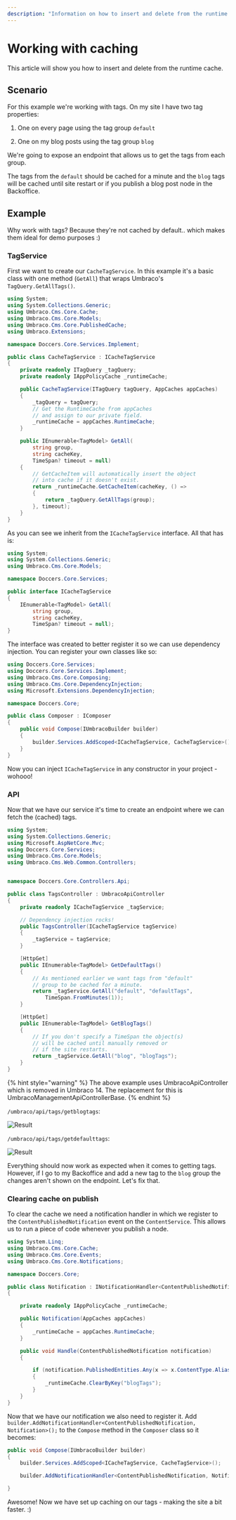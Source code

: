 ```yaml
---
description: "Information on how to insert and delete from the runtime cache"
---
```


# Working with caching

This article will show you how to insert and delete from the runtime cache.

## Scenario

For this example we're working with tags. On my site I have two tag properties:

1) One on every page using the tag group `default`

2) One on my blog posts using the tag group `blog`

We're going to expose an endpoint that allows us to get the tags from each group.

The tags from the `default` should be cached for a minute and the `blog` tags will be cached until site restart or if you publish a blog post node in the Backoffice.

## Example

Why work with tags? Because they're not cached by default.. which makes them ideal for demo purposes :)

### TagService

First we want to create our `CacheTagService`. In this example it's a basic class with one method (`GetAll`) that wraps Umbraco's `TagQuery.GetAllTags()`.

```csharp
using System;
using System.Collections.Generic;
using Umbraco.Cms.Core.Cache;
using Umbraco.Cms.Core.Models;
using Umbraco.Cms.Core.PublishedCache;
using Umbraco.Extensions;

namespace Doccers.Core.Services.Implement;

public class CacheTagService : ICacheTagService
{
    private readonly ITagQuery _tagQuery;
    private readonly IAppPolicyCache _runtimeCache;

    public CacheTagService(ITagQuery tagQuery, AppCaches appCaches)
    {
        _tagQuery = tagQuery;
        // Get the RuntimeCache from appCaches
        // and assign to our private field.
        _runtimeCache = appCaches.RuntimeCache;
    }

    public IEnumerable<TagModel> GetAll(
        string group,
        string cacheKey,
        TimeSpan? timeout = null)
    {
        // GetCacheItem will automatically insert the object
        // into cache if it doesn't exist.
        return _runtimeCache.GetCacheItem(cacheKey, () =>
        {
            return _tagQuery.GetAllTags(group);
        }, timeout);
    }
}
```

As you can see we inherit from the `ICacheTagService` interface. All that has is:

```csharp
using System;
using System.Collections.Generic;
using Umbraco.Cms.Core.Models;

namespace Doccers.Core.Services;

public interface ICacheTagService
{
    IEnumerable<TagModel> GetAll(
        string group,
        string cacheKey,
        TimeSpan? timeout = null);
}
```

The interface was created to better register it so we can use dependency injection. You can register your own classes like so:

```csharp
using Doccers.Core.Services;
using Doccers.Core.Services.Implement;
using Umbraco.Cms.Core.Composing;
using Umbraco.Cms.Core.DependencyInjection;
using Microsoft.Extensions.DependencyInjection;

namespace Doccers.Core;

public class Composer : IComposer
{
    public void Compose(IUmbracoBuilder builder)
    {
        builder.Services.AddScoped<ICacheTagService, CacheTagService>();
    }
}
```

Now you can inject `ICacheTagService` in any constructor in your project - wohooo!

### API

Now that we have our service it's time to create an endpoint where we can fetch the (cached) tags.

```csharp
using System;
using System.Collections.Generic;
using Microsoft.AspNetCore.Mvc;
using Doccers.Core.Services;
using Umbraco.Cms.Core.Models;
using Umbraco.Cms.Web.Common.Controllers;


namespace Doccers.Core.Controllers.Api;

public class TagsController : UmbracoApiController
{
    private readonly ICacheTagService _tagService;

    // Dependency injection rocks!
    public TagsController(ICacheTagService tagService)
    {
        _tagService = tagService;
    }

    [HttpGet]
    public IEnumerable<TagModel> GetDefaultTags()
    {
        // As mentioned earlier we want tags from "default"
        // group to be cached for a minute.
        return _tagService.GetAll("default", "defaultTags",
            TimeSpan.FromMinutes(1));
    }

    [HttpGet]
    public IEnumerable<TagModel> GetBlogTags()
    {
        // If you don't specify a TimeSpan the object(s)
        // will be cached until manually removed or
        // if the site restarts.
        return _tagService.GetAll("blog", "blogTags");
    }
}
```

{% hint style="warning" %}
The above example uses UmbracoApiController which is removed in Umbraco 14. The replacement for this is UmbracoManagementApiControllerBase.
{% endhint %}

`/umbraco/api/tags/getblogtags`:

![Result](images/response.png)

`/umbraco/api/tags/getdefaulttags`:

![Result](images/response-2.png)

Everything should now work as expected when it comes to getting tags. However, if I go to my Backoffice and add a new tag to the `blog` group the changes aren't shown on the endpoint. Let's fix that.

### Clearing cache on publish

To clear the cache we need a notification handler in which we register to the `ContentPublishedNotification` event on the `ContentService`. This allows us to run a piece of code whenever you publish a node.

```csharp
using System.Linq;
using Umbraco.Cms.Core.Cache;
using Umbraco.Cms.Core.Events;
using Umbraco.Cms.Core.Notifications;

namespace Doccers.Core;

public class Notification : INotificationHandler<ContentPublishedNotification>
{

    private readonly IAppPolicyCache _runtimeCache;

    public Notification(AppCaches appCaches)
    {
        _runtimeCache = appCaches.RuntimeCache;
    }

    public void Handle(ContentPublishedNotification notification)
    {

        if (notification.PublishedEntities.Any(x => x.ContentType.Alias == "blogPost"))
        {
            _runtimeCache.ClearByKey("blogTags");
        }
    }
}
```

Now that we have our notification we also need to register it. Add `builder.AddNotificationHandler<ContentPublishedNotification, Notification>();` to the `Compose` method in the `Composer` class so it becomes:

```csharp
public void Compose(IUmbracoBuilder builder)
{
    builder.Services.AddScoped<ICacheTagService, CacheTagService>();

    builder.AddNotificationHandler<ContentPublishedNotification, Notification>();

}
```

Awesome! Now we have set up caching on our tags - making the site a bit faster. :)
